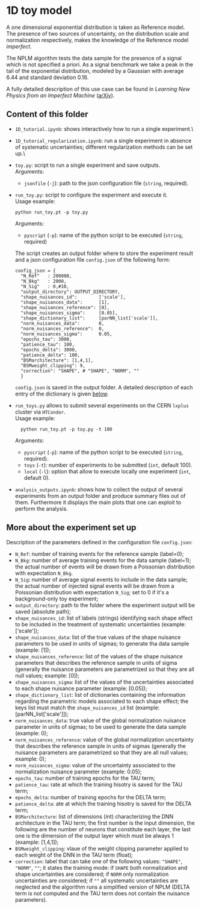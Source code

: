 # 1D toy model
A one dimensional exponential distribution is taken as Reference model.\
The presence of two sources of uncertainty, on the distribution scale and normalization respectively, makes the  knowledge of the Reference model *imperfect*. 

The NPLM algorithm tests the data sample for the presence of a signal which is not specified a priori. As a signal benchmark we take a peak in the tail of the exponential distribution, modeled by a Gaussian with average 6.44 and standard deviation 0.16. 

A fully detailed description of this use case can be found in *Learning New Physics from an Imperfect Machine* ([arXiv](https://arxiv.org/abs/2111.13633)).
## Content of this folder
- `1D_tutorial.ipynb`: shows interactively how to run a single experiment.\
- `1D_tutorial_regularization.ipynb`: run a single experiment in absence of systematic uncertainties; different regularization methods can be set up.\
- `toy.py`: script to run a single experiment and save outputs.\
  Arguments:
  - `jsonfile` (`-j`): path to the json configuration file (`string`, required).
- `run_toy.py`: script to configure the experiment and execute it.\
  Usage example:
  ```
  python run_toy.pt -p toy.py
  ```
  Arguments:
  - `pyscript` (`-p`): name of the python script to be executed (`string`, required)
 
  The script creates an output folder where to store the experiment result and a json configuration file `config.json` of the following form:
  ```
  config_json = {
    "N_Ref"   : 200000,
    "N_Bkg"   : 2000,
    "N_Sig"   : 0,#10,                                                                                                                                         
    "output_directory": OUTPUT_DIRECTORY,
    "shape_nuisances_id":        ['scale'],
    "shape_nuisances_data":      [1],                                                                                                                     
    "shape_nuisances_reference": [0],
    "shape_nuisances_sigma":     [0.05],
    "shape_dictionary_list":     [parNN_list['scale']],
    "norm_nuisances_data":       0,
    "norm_nuisances_reference":  0,
    "norm_nuisances_sigma":      0.05,
    "epochs_tau": 3000,
    "patience_tau": 100,
    "epochs_delta": 3000,
    "patience_delta": 100,
    "BSMarchitecture": [1,4,1],
    "BSMweight_clipping": 9,
    "correction": "SHAPE", # "SHAPE", "NORM", ""                                                                                                               
    }
  ```
  `config.json` is saved in the output folder. A detailed description of each entry of the dictionary is given [below](#more-about-the-experiment-set-up).
  
- `run_toys.py` allows to submit several experiments on the CERN `lxplus` cluster via `HTCondor`.\
  Usage example:
  ```
    python run_toy.pt -p toy.py -t 100
  ```
  Arguments:
  - `pyscript` (`-p`): name of the python script to be executed (`string`, required).
  - `toys` (`-t`): number of experiments to be submitted (`int`, default 100).
  - `local` (`-l`): option that allow to execute locally one experiment (`int`, default 0).
- `analysis_outputs.ipynb`: shows how to collect the output of several experiments from an output folder and produce summary files out of them. Furthermore it displays the main plots that one can exploit to perform the analysis.

## More about the experiment set up
Description of the parameters defined in the configuration file `config.json`:
  - `N_Ref`: number of training events for the reference sample (label=0);
  - `N_Bkg`: number of average training events for the data sample (label=1); the actual number of events will be drawn from a Poissonian distribution with expectation `N_Bkg`.
  - `N_Sig`: number of average signal events to include in the data sample; the actual number of injected signal events will be drawn from a Poissonian distribution with expectation `N_Sig`; set to 0 if it's a background-only toy experiment;                                                                                                                                         
  - `output_directory`: path to the folder where the experiment output will be saved (absolute path);
  - `shape_nuisances_id`: list of labels (strings) identifying each shape effect to be included in the treatment of systematic uncertainties (example: ['scale']);
  - `shape_nuisances_data`: list of the true values of the shape nuisance parameters to be used in units of sigmas; to generate tha data sample (example: [1]);                                                                                                                     
  - `shape_nuisances_reference`: list of the values of the shape nuisance parameters that describes the reference sample in units of sigma (generally the nuisance parameters are parametrized so that they are all null values; example: [0]);
  - `shape_nuisances_sigma`: list of the values of the uncertainties associated to each shape nuisance parameter (example: [0.05]);
  - `shape_dictionary_list`: list of dictionaries containing the information regarding the parametric models associated to each shape effect; the keys list must match the `shape_nuisances_id` list (example: [parNN_list['scale']]);
  - `norm_nuisances_data`:  true value of the global normalization nuisance parameter in units of sigmas; to be used to generate the data sample (example: 0);
  - `norm_nuisances_reference`:  value of the global normalization uncertainty that describes the reference sample in units of sigmas (generally the nuisance parameters are parametrized so that they are all null values; example: 0);
  - `norm_nuisances_sigma`:  value of the uncertainty associated to the normalization nuisance parameter (example: 0.05);
  - `epochs_tau`: number of training epochs for the TAU term;
  - `patience_tau`: rate at which the training hisotry is saved for the TAU term;
  - `epochs_delta`: number of training epochs for the DELTA term;
  - `patience_delta`: ate at which the training hisotry is saved for the DELTA term;
  - `BSMarchitecture`: list of dimensions (int) characterizing the DNN architecture in the TAU term; the first number is the input dimension, the following are the number of neurons that constitute each layer, the last one is the dimension of the output layer which must be always 1 (example: [1,4,1]);
  - `BSMweight_clipping`: vlaue of the weight clipping parameter applied to each weight of the DNN in the TAU term (float);
  - `correction`: label that can take one of the following values: `"SHAPE"`, `"NORM"`, `""`; it states the training mode: if `SHAPE` both normalization and shape uncertainties are considered; if `NORM` only normalization uncertainties are considered; if `""` all systematic uncertainties are neglected and the algorithm runs a simplified version of NPLM (DELTA term is not computed and the TAU term does not contain the nuisance parameters).

